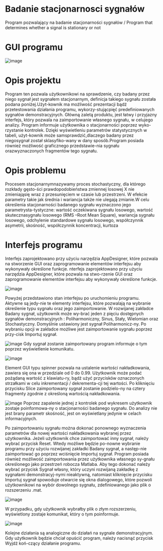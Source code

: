 # Badanie stacjonarnosci sygnałów
Program pozwalający na badanie stacjonarności sygnałów / Program that determines whether a signal is stationary or not

# GUI programu
![image](https://user-images.githubusercontent.com/37414943/59108129-82f95e80-893a-11e9-8f91-51b55c90281b.png)

# Opis projektu
Program ten pozwala użytkownikowi na sprawdzenie, czy badany przez niego sygnał jest sygnałem stacjonarnym, definicja takiego sygnału została podana poniżej.Użyt-kownik ma możliwość prezentacji bądź przetestowania działania programu, wykorzy-stującpięć predefiniowanych sygnałów demonstracyjnych. Główną zaletą produktu, jest łatwy i przyjazny interfejs, który pozwala na zaimportowanie własnego sygnału, w celujego analizy. Program informuje użytkownika o stacjonarności poprzez wyko-rzystanie kontrolek. Dzięki wyświetleniu parametrów statystycznych w tabeli, użyt-kownik może samsprawdzić,dlaczego badany przez niegosygnał został sklasyfiko-wany w dany sposób.Program posiada również możliwość graficznego przedstawie-nia sygnału orazwyznaczonych fragmentów tego sygnału.

# Opis problemu
Procesem stacjonarnymnazywamy proces stochastyczny, dla którego rozkłady gęsto-ści prawdopodobieństwa zmiennej losowej X nie zmieniająsię wraz z przesunięciem w czasie lub przestrzeni. W efekcie parametry takie jak średnia i wariancja także nie ulegają zmianie.W celu określenia stacjonarności badanego sygnału wyznaczono jego parametrysta-tystyczne: wartość oczekiwana sygnału losowego, wartość skutecznasygnału losowego (RMS –Root Mean Square), wariancja sygnału losowego, odchylenie standardowe sygnału losowego, współczynnik asymetrii, skośność, współczynnik koncentracji, kurtoza

# Interfejs programu 
Interfejs zaprojektowano przy użyciu narzędzia AppDesigner, które pozwala na stworzenie GUI oraz zaprogramowanie elementów interfejsu aby wykonywały określone funkcje. nterfejs zaprojektowano przy użyciu narzędzia AppDesigner, które pozwala na stwo-rzenie GUI oraz zaprogramowanie elementów interfejsu aby wykonywały określone funkcje.

![image](https://user-images.githubusercontent.com/37414943/60102629-5927a080-975e-11e9-86a4-a9c166fc2665.png)

Powyżej przedstawiono stan interfejsu po uruchomieniu programu. Aktywne są jedy-nie te elementy interfejsu, które pozwalają na wybranie określenie typu sygnału oraz jego zaimportowanie. W rozwijanej zakładce Badany sygnał, użytkownik może wy-brać jeden z pięciu dostępnych sygnałów demonstracyjnych : Poliharmoniczny, Sinus, Stały, Wielomian oraz Stochastyczny. Domyślnie ustawiony jest sygnał Poliharmonicz-ny. Po wybraniu opcji w zakładce możliwe jest zaimportowanie sygnału poprzez przy-cisk Importuj sygnał.

![image](https://user-images.githubusercontent.com/37414943/60102572-3eedc280-975e-11e9-94c6-f5dc3eed5276.png)
Gdy sygnał zostanie zaimportowany program informuje o tym poprzez wyświetlenie komunikatu. 

![image](https://user-images.githubusercontent.com/37414943/60102680-752b4200-975e-11e9-97a1-552170edeadd.png)

Element GUI typu spinner pozwala na ustalenie wartości nakładkowania, zawiera się ona w przedziale od 0 do 0.99. Użytkownik może podać pożądaną wartość z klawiatu-ry, bądź użyć przycisków oznaczonych strzałkami w celu inkrementacji / dekrementa-cji tej wartości. Po kliknięciu przycisku Slice zaimportowany sygnał zostanie podzielo-ny na cztery fragmenty zgodnie z określoną wartością nakładkowania. 

![image](https://user-images.githubusercontent.com/37414943/60102709-85dbb800-975e-11e9-8854-07e533b6a521.png)
Poprzez zapalenie jednej z kontrolek pod wykresem użytkownik zostaje poinformowa-ny o stacjonarności badanego sygnału. Do analizy nie jest brany parametr skośność, jest on wyświetlany jedynie w celach informacyjnych.

Po zaimportowaniu sygnału można dokonać ponownego wyznaczenia parametrów dla nowej wartości nakładkowania wybranej przez użytkownika. Jeżeli użytkownik chce zaimportować inny sygnał, należy wybrać przycisk Reset. Wtedy możliwe będzie po-nowne wybranie programu przy użyciu rozwijanej zakładki Badany sygnał, a następ-nie zaimportować go poprzez wciśnięcie Importuj sygnał. 
Program posiada również możliwość zaimportowania przez użytkownika własnego sy-gnału określonego jako przestrzeń robocza Matlaba. Aby tego dokonać należy wybrać przycisk Sygnał własny, który uczyni rozwijaną zakładkę z sygnałami demonstracyj-nymi nieaktywną, natomiast kliknięcie przycisku Importuj sygnał spowoduje otwarcie się okna dialogowego, które pozwoli użytkownikowi na wybór dowolnego sygnału, zdefiniowanego jako plik o rozszerzeniu .mat. 

![image](https://user-images.githubusercontent.com/37414943/60102770-a1df5980-975e-11e9-9a33-5f66ffee41d8.png)

W przypadku, gdy użytkownik wybrałby plik o złym rozszerzeniu, wyświetlony zostaje komunikat, który o tym poinformuje.

![image](https://user-images.githubusercontent.com/37414943/60102815-b4f22980-975e-11e9-864c-e2c24b2461d6.png)

Kolejne działania są analogiczne do działań na sygnale demonstracyjnym.
Gdy użytkownik będzie chciał opuścić program, należy nacisnąć przycisk Wyjdź koń-czący działanie programu.


